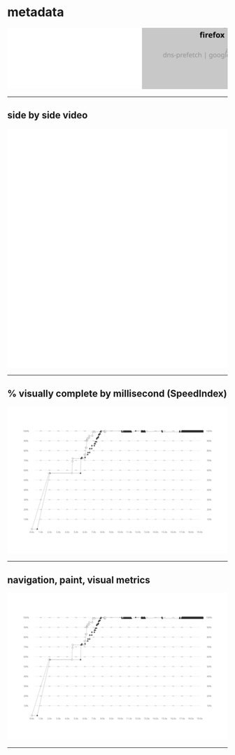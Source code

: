 
# metadata
![test and device metadata](../resources/2025-07-02-android-15-ptablet-vazhnoznat_x_metadata.svg)

---

## side by side video
![side by side video of firefox by chrome](../resources/2025-07-02-android-15-ptablet-vazhnoznat_x_video.svg)

---

## % visually complete by millisecond (SpeedIndex)
![line chart of percent visually complete SpeedIndex metric](../resources/2025-07-02-android-15-ptablet-vazhnoznat_x_line_graph.svg)

---

## navigation, paint, visual metrics
![line chart of percent visually complete SpeedIndex metric](../resources/2025-07-02-android-15-ptablet-vazhnoznat_x_line_graph.svg)

---
